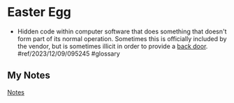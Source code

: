 # Easter Egg
- Hidden code within computer software that does something that doesn't form part of its normal operation. Sometimes this is officially included by the vendor, but is sometimes illicit in order to provide a [back door](back-door.md). #ref/2023/12/09/095245 #glossary
## My Notes
[Notes](mynotes/easter-egg-notes.md)
